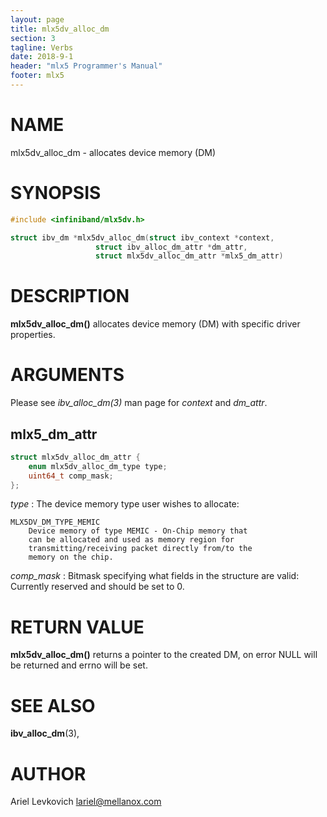 ```yaml
---
layout: page
title: mlx5dv_alloc_dm
section: 3
tagline: Verbs
date: 2018-9-1
header: "mlx5 Programmer's Manual"
footer: mlx5
---
```


# NAME

mlx5dv_alloc_dm - allocates device memory (DM)

# SYNOPSIS

```c
#include <infiniband/mlx5dv.h>

struct ibv_dm *mlx5dv_alloc_dm(struct ibv_context *context,
			       struct ibv_alloc_dm_attr *dm_attr,
			       struct mlx5dv_alloc_dm_attr *mlx5_dm_attr)
```


# DESCRIPTION

**mlx5dv_alloc_dm()** allocates device memory (DM) with specific driver properties.

# ARGUMENTS

Please see *ibv_alloc_dm(3)* man page for *context* and *dm_attr*.

## mlx5_dm_attr

```c
struct mlx5dv_alloc_dm_attr {
	enum mlx5dv_alloc_dm_type type;
	uint64_t comp_mask;
};
```

*type*
:	The device memory type user wishes to allocate:

	MLX5DV_DM_TYPE_MEMIC
		Device memory of type MEMIC - On-Chip memory that
		can be allocated and used as memory region for
		transmitting/receiving packet directly from/to the
		memory on the chip.

*comp_mask*
:	Bitmask specifying what fields in the structure are valid:
	Currently reserved and should be set to 0.

# RETURN VALUE

**mlx5dv_alloc_dm()**
returns a pointer to the created DM, on error NULL will be returned and errno will be set.


# SEE ALSO

**ibv_alloc_dm**(3),

# AUTHOR

Ariel Levkovich <lariel@mellanox.com>
